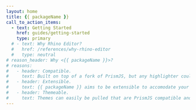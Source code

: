 ```yaml
---
layout: home
title: {{ packageName }}
call_to_action_items:
  - text: Getting Started
    href: guides/getting-started
    type: primary
  # - text: Why Rhino Editor?
  #   href: /references/why-rhino-editor
  #   type: neutral
# reason_header: Why <{{ packageName }}>?
# reasons:
#   - header: Compatible.
#     text: Built on top of a fork of PrismJS, but any highlighter could be hooked up.
#   - header: Extensible.
#     text: {{ packageName }} aims to be extensible to accomodate your diffing needs.
#   - header: Themeable.
#     text: Themes can easily be pulled that are PrismJS compatible and tweaked to your needs!
---
```


